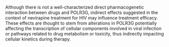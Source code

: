 Although there is not a well-characterized direct pharmacogenetic interaction between drugs and POLR3G, indirect effects suggested in the context of nevirapine treatment for HIV may influence treatment efficacy. These effects are thought to stem from alterations in POLR3G potentially affecting the transcription of cellular components involved in viral infection or pathways related to drug metabolism or toxicity, thus indirectly impacting cellular kinetics during therapy.